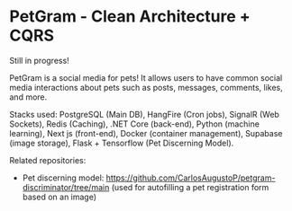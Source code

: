 # PetGram - Clean Architecture + CQRS

Still in progress!

PetGram is a social media for pets! It allows users to have common social media interactions about pets such as posts, messages, comments, likes, and more.

Stacks used: PostgreSQL (Main DB), HangFire (Cron jobs), SignalR (Web Sockets), Redis (Caching), .NET Core (back-end), Python (machine learning), Next js (front-end), Docker (container management), Supabase (image storage), Flask + Tensorflow (Pet Discerning Model).  

Related repositories:
- Pet discerning model: https://github.com/CarlosAugustoP/petgram-discriminator/tree/main (used for autofilling a pet registration form based on an image)
